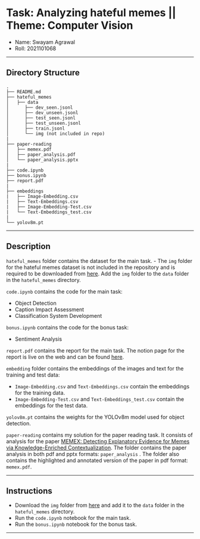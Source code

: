 # Task: Analyzing hateful memes || Theme: Computer Vision

- Name: Swayam Agrawal
- Roll: 2021101068
  
----

## Directory Structure
```
.
├── README.md
├── hateful_memes
│   ├── data
│      ├── dev_seen.jsonl
│      ├── dev_unseen.jsonl
│      ├── test_seen.jsonl
│      ├── test_unseen.jsonl
│      ├── train.jsonl
│      └── img (not included in repo) 
|
├── paper-reading
│   ├── memex.pdf
│   ├── paper_analysis.pdf
│   └── paper_analysis.pptx
|
├── code.ipynb
├── bonus.ipynb
├── report.pdf
|
├── embeddings
|   ├── Image-Embedding.csv
|   ├── Text-Embeddings.csv
|   ├── Image-Embedding-Test.csv
|   └── Text-Embeddings_test.csv
|
└── yolov8m.pt 
```

----

## Description

`hateful_memes` folder contains the dataset for the main task. - The `img` folder for the hateful memes dataset is not included in the repository and is required to be downloaded from [here](https://hatefulmemeschallenge.com/). Add the `img` folder to the `data` folder in the `hateful_memes` directory.

`code.ipynb` contains the code for the main task:
  - Object Detection
  - Caption Impact Assessment
  - Classification System Development

`bonus.ipynb` contains the code for the bonus task:
  - Sentiment Analysis

`report.pdf` contains the report for the main task. The notion page for the report is live on the web and can be found [here](https://acoustic-art-669.notion.site/Precog-Task-Report-028caca7e5aa481e8007481e05aa8473?pvs=4).

`embedding` folder contains the embeddings of the images and text for the training and test data:
  - `Image-Embedding.csv` and `Text-Embeddings.csv` contain the embeddings for the training data.
  - `Image-Embedding-Test.csv` and `Text-Embeddings_test.csv` contain the embeddings for the test data.

`yolov8m.pt` contains the weights for the YOLOv8m model used for object detection.

`paper-reading` contains my solution for the paper reading task. It consists of analysis for the paper [MEMEX: Detecting Explanatory Evidence for Memes via Knowledge-Enriched Contextualization](https://arxiv.org/pdf/2305.15913.pdf). The folder contains the paper analysis in both pdf and pptx formats: `paper_analysis` . The folder also contains the highlighted and annotated version of the paper in pdf format: `memex.pdf`.

----

## Instructions 
- Download the `img` folder from [here](https://hatefulmemeschallenge.com/) and add it to the `data` folder in the `hateful_memes` directory.
- Run the `code.ipynb` notebook for the main task.
- Run the `bonus.ipynb` notebook for the bonus task.

----
